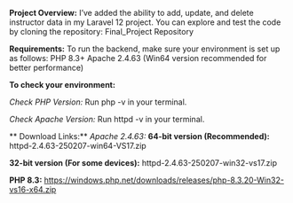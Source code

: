 **Project Overview:**
I’ve added the ability to add, update, and delete instructor data in my Laravel 12 project. You can explore and test the code by cloning the repository:
Final_Project Repository

**Requirements:**
To run the backend, make sure your environment is set up as follows:
PHP 8.3+
Apache 2.4.63 (Win64 version recommended for better performance)

**To check your environment:**

_Check PHP Version:_
Run php -v in your terminal.

_Check Apache Version:_
Run httpd -v in your terminal.

** Download Links:**
_Apache 2.4.63:_
**64-bit version (Recommended):** httpd-2.4.63-250207-win64-VS17.zip

**32-bit version (For some devices):** httpd-2.4.63-250207-win32-vs17.zip   

**PHP 8.3:**
https://windows.php.net/downloads/releases/php-8.3.20-Win32-vs16-x64.zip

